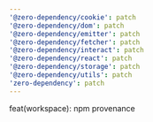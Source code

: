 ```yaml
---
'@zero-dependency/cookie': patch
'@zero-dependency/dom': patch
'@zero-dependency/emitter': patch
'@zero-dependency/fetcher': patch
'@zero-dependency/interact': patch
'@zero-dependency/react': patch
'@zero-dependency/storage': patch
'@zero-dependency/utils': patch
'zero-dependency': patch
---
```


feat(workspace): npm provenance
